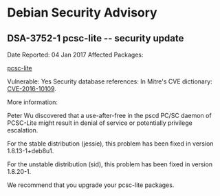 
Debian Security Advisory
========================


DSA-3752-1 pcsc-lite -- security update
---------------------------------------



Date Reported:
04 Jan 2017
Affected Packages:

[pcsc-lite](https://packages.debian.org/src:pcsc-lite)

Vulnerable:
Yes
Security database references:
In Mitre's CVE dictionary: [CVE-2016-10109](https://security-tracker.debian.org/tracker/CVE-2016-10109).  

More information:

Peter Wu discovered that a use-after-free in the pscd PC/SC daemon of
PCSC-Lite might result in denial of service or potentially privilege
escalation.


For the stable distribution (jessie), this problem has been fixed in
version 1.8.13-1+deb8u1.


For the unstable distribution (sid), this problem has been fixed in
version 1.8.20-1.


We recommend that you upgrade your pcsc-lite packages.





